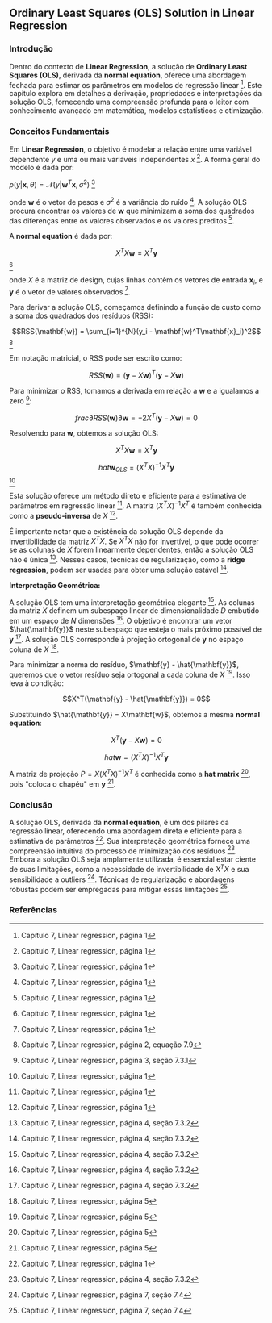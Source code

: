 ## Ordinary Least Squares (OLS) Solution in Linear Regression

### Introdução
Dentro do contexto de **Linear Regression**, a solução de **Ordinary Least Squares (OLS)**, derivada da **normal equation**, oferece uma abordagem fechada para estimar os parâmetros em modelos de regressão linear [^1]. Este capítulo explora em detalhes a derivação, propriedades e interpretações da solução OLS, fornecendo uma compreensão profunda para o leitor com conhecimento avançado em matemática, modelos estatísticos e otimização.

### Conceitos Fundamentais
Em **Linear Regression**, o objetivo é modelar a relação entre uma variável dependente *y* e uma ou mais variáveis independentes *x* [^1]. A forma geral do modelo é dada por:

$p(y|\mathbf{x}, \theta) = \mathcal{N}(y|\mathbf{w}^T\mathbf{x}, \sigma^2)$ [^1]

onde $\mathbf{w}$ é o vetor de pesos e $\sigma^2$ é a variância do ruído [^1]. A solução OLS procura encontrar os valores de $\mathbf{w}$ que minimizam a soma dos quadrados das diferenças entre os valores observados e os valores preditos [^1].

A **normal equation** é dada por:

$$X^TX\mathbf{w} = X^T\mathbf{y}$$ [^1]

onde $X$ é a matriz de design, cujas linhas contêm os vetores de entrada $\mathbf{x}_i$, e $\mathbf{y}$ é o vetor de valores observados [^1].

Para derivar a solução OLS, começamos definindo a função de custo como a soma dos quadrados dos resíduos (RSS):

$$RSS(\mathbf{w}) = \sum_{i=1}^{N}(y_i - \mathbf{w}^T\mathbf{x}_i)^2$$ [^2]

Em notação matricial, o RSS pode ser escrito como:

$$RSS(\mathbf{w}) = (\mathbf{y} - X\mathbf{w})^T(\mathbf{y} - X\mathbf{w})$$

Para minimizar o RSS, tomamos a derivada em relação a $\mathbf{w}$ e a igualamos a zero [^3]:

$$frac{\partial RSS(\mathbf{w})}{\partial \mathbf{w}} = -2X^T(\mathbf{y} - X\mathbf{w}) = 0$$

Resolvendo para $\mathbf{w}$, obtemos a solução OLS:

$$X^TX\mathbf{w} = X^T\mathbf{y}$$

$$hat{\mathbf{w}}_{OLS} = (X^TX)^{-1}X^T\mathbf{y}$$ [^1]

Esta solução oferece um método direto e eficiente para a estimativa de parâmetros em regressão linear [^1]. A matriz $(X^TX)^{-1}X^T$ é também conhecida como a **pseudo-inversa** de $X$ [^1].

É importante notar que a existência da solução OLS depende da invertibilidade da matriz $X^TX$. Se $X^TX$ não for invertível, o que pode ocorrer se as colunas de $X$ forem linearmente dependentes, então a solução OLS não é única [^4]. Nesses casos, técnicas de regularização, como a **ridge regression**, podem ser usadas para obter uma solução estável [^4].

**Interpretação Geométrica:**

A solução OLS tem uma interpretação geométrica elegante [^4]. As colunas da matriz $X$ definem um subespaço linear de dimensionalidade *D* embutido em um espaço de *N* dimensões [^4]. O objetivo é encontrar um vetor $\hat{\mathbf{y}}$ neste subespaço que esteja o mais próximo possível de $\mathbf{y}$ [^4]. A solução OLS corresponde à projeção ortogonal de $\mathbf{y}$ no espaço coluna de *X* [^5].

Para minimizar a norma do resíduo, $\mathbf{y} - \hat{\mathbf{y}}$, queremos que o vetor resíduo seja ortogonal a cada coluna de *X* [^5]. Isso leva à condição:

$$X^T(\mathbf{y} - \hat{\mathbf{y}}) = 0$$

Substituindo $\hat{\mathbf{y}} = X\mathbf{w}$, obtemos a mesma **normal equation**:

$$X^T(\mathbf{y} - X\mathbf{w}) = 0$$

$$hat{\mathbf{w}} = (X^TX)^{-1}X^T\mathbf{y}$$

A matriz de projeção $P = X(X^TX)^{-1}X^T$ é conhecida como a **hat matrix** [^5], pois "coloca o chapéu" em $\mathbf{y}$ [^5].

### Conclusão
A solução OLS, derivada da **normal equation**, é um dos pilares da regressão linear, oferecendo uma abordagem direta e eficiente para a estimativa de parâmetros [^1]. Sua interpretação geométrica fornece uma compreensão intuitiva do processo de minimização dos resíduos [^4]. Embora a solução OLS seja amplamente utilizada, é essencial estar ciente de suas limitações, como a necessidade de invertibilidade de $X^TX$ e sua sensibilidade a outliers [^7]. Técnicas de regularização e abordagens robustas podem ser empregadas para mitigar essas limitações [^7].

### Referências
[^1]: Capítulo 7, Linear regression, página 1
[^2]: Capítulo 7, Linear regression, página 2, equação 7.9
[^3]: Capítulo 7, Linear regression, página 3, seção 7.3.1
[^4]: Capítulo 7, Linear regression, página 4, seção 7.3.2
[^5]: Capítulo 7, Linear regression, página 5
[^7]: Capítulo 7, Linear regression, página 7, seção 7.4

<!-- END -->
